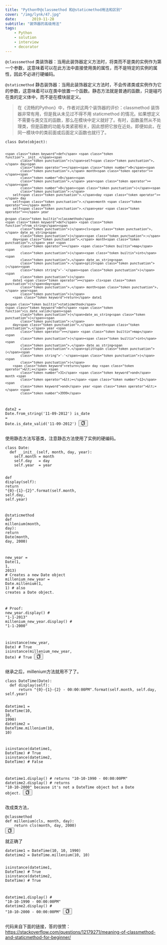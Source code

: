 ```yaml
---
title: "Python中@classmethod 和@staticmethod用法和区别"
cover: "/img/lynk/47.jpg"
date:       2019-11-28
subtitle: "装饰器的高级用法"
tags:
	- Python
	- solution
	- interview
	- decorator
---
```



<p><code>@classsmethod</code>
    类装饰器：当用此装饰器定义方法时，将类而不是类的实例作为第一个参数，这意味着可以在此方法中直接使用类的属性，而不是特定的实例的属性，因此不必进行硬编码。
</p>
<p><code>@staticmethod</code> 静态装饰器：当用此装饰器定义方法时，不会传递类或实例作为它的参数，这意味着可以在类中放置一个函数。静态方法就是普通的函数，只是碰巧在类的定义体中，而不是在模块层定义。
</p>
<blockquote>
    <p>在《流畅的Python》中，作者对这两个装饰器的评价：classmethod 装饰器非常有用，但是我从未见过不得不用 staticmethod
        的情况。如果想定义不需要与类交互的函数，那么在模块中定义就好了。有时，函数虽然从不处理类，但是函数的功能与类紧密相关，因此想把它放在近处。即便如此，在同一模块中的类前面或后面定义函数也就行了。</p>
</blockquote>
<pre class="line-numbers  language-python"><code class="python  language-python"><span
        class="token keyword">class</span> <span class="token class-name">Date</span><span
        class="token punctuation">(</span><span class="token builtin">object</span><span
        class="token punctuation">)</span><span class="token punctuation">:</span>

    <span class="token keyword">def</span> <span class="token function">__init__</span><span
            class="token punctuation">(</span>self<span class="token punctuation">,</span> day<span
            class="token operator">=</span><span class="token number">0</span><span
            class="token punctuation">,</span> month<span class="token operator">=</span><span
            class="token number">0</span><span
            class="token punctuation">,</span> year<span class="token operator">=</span><span
            class="token number">0</span><span class="token punctuation">)</span><span
            class="token punctuation">:</span>
        self<span class="token punctuation">.</span>day <span class="token operator">=</span> day
        self<span class="token punctuation">.</span>month <span class="token operator">=</span> month
        self<span class="token punctuation">.</span>year <span class="token operator">=</span> year

    @<span class="token builtin">classmethod</span>
    <span class="token keyword">def</span> <span class="token function">from_string</span><span
            class="token punctuation">(</span>cls<span class="token punctuation">,</span> date_as_string<span
            class="token punctuation">)</span><span class="token punctuation">:</span>
        day<span class="token punctuation">,</span> month<span class="token punctuation">,</span> year <span
            class="token operator">=</span> <span class="token builtin">map</span><span
            class="token punctuation">(</span><span class="token builtin">int</span><span
            class="token punctuation">,</span> date_as_string<span
            class="token punctuation">.</span>split<span class="token punctuation">(</span><span
            class="token string">'-'</span><span class="token punctuation">)</span><span
            class="token punctuation">)</span>
        date1 <span class="token operator">=</span> cls<span class="token punctuation">(</span>day<span
            class="token punctuation">,</span> month<span class="token punctuation">,</span> year<span
            class="token punctuation">)</span>
        <span class="token keyword">return</span> date1

    @<span class="token builtin">staticmethod</span>
    <span class="token keyword">def</span> <span class="token function">is_date_valid</span><span
            class="token punctuation">(</span>date_as_string<span class="token punctuation">)</span><span
            class="token punctuation">:</span>
        day<span class="token punctuation">,</span> month<span class="token punctuation">,</span> year <span
            class="token operator">=</span> <span class="token builtin">map</span><span
            class="token punctuation">(</span><span class="token builtin">int</span><span
            class="token punctuation">,</span> date_as_string<span
            class="token punctuation">.</span>split<span class="token punctuation">(</span><span
            class="token string">'-'</span><span class="token punctuation">)</span><span
            class="token punctuation">)</span>
        <span class="token keyword">return</span> day <span class="token operator">&lt;=</span> <span
            class="token number">31</span> <span class="token keyword">and</span> month <span
            class="token operator">&lt;=</span> <span class="token number">12</span> <span
            class="token keyword">and</span> year <span class="token operator">&lt;=</span> <span
            class="token number">3999</span>

date2 <span class="token operator">=</span> Date<span class="token punctuation">.</span>from_string<span
            class="token punctuation">(</span><span class="token string">'11-09-2012'</span><span
            class="token punctuation">)</span>
is_date <span class="token operator">=</span> Date<span class="token punctuation">.</span>is_date_valid<span
            class="token punctuation">(</span><span class="token string">'11-09-2012'</span><span
            class="token punctuation">)</span>
<span aria-hidden="true"
      class="line-numbers-rows"><span></span><span></span><span></span><span></span><span></span><span></span><span></span><span></span><span></span><span></span><span></span><span></span><span></span><span></span><span></span><span></span><span></span><span></span><span></span><span></span></span></code><button
        class="VJbwyy" type="button" aria-label="复制代码"><i aria-label="icon: copy" class="anticon anticon-copy"><svg
        viewBox="64 64 896 896" focusable="false" class="" data-icon="copy" width="1em" height="1em"
        fill="currentColor" aria-hidden="true"><path
        d="M832 64H296c-4.4 0-8 3.6-8 8v56c0 4.4 3.6 8 8 8h496v688c0 4.4 3.6 8 8 8h56c4.4 0 8-3.6 8-8V96c0-17.7-14.3-32-32-32zM704 192H192c-17.7 0-32 14.3-32 32v530.7c0 8.5 3.4 16.6 9.4 22.6l173.3 173.3c2.2 2.2 4.7 4 7.4 5.5v1.9h4.2c3.5 1.3 7.2 2 11 2H704c17.7 0 32-14.3 32-32V224c0-17.7-14.3-32-32-32zM350 856.2L263.9 770H350v86.2zM664 888H414V746c0-22.1-17.9-40-40-40H232V264h432v624z"></path></svg></i></button></pre>
<p>使用静态方法写基类，注意静态方法使用了实例的硬编码。</p>
<pre class="line-numbers  language-python"><code class="python  language-python"><span
        class="token keyword">class</span> <span class="token class-name">Date</span><span
        class="token punctuation">:</span>
  <span class="token keyword">def</span> <span class="token function">__init__</span><span
            class="token punctuation">(</span>self<span class="token punctuation">,</span> month<span
            class="token punctuation">,</span> day<span class="token punctuation">,</span> year<span
            class="token punctuation">)</span><span class="token punctuation">:</span>
    self<span class="token punctuation">.</span>month <span class="token operator">=</span> month
    self<span class="token punctuation">.</span>day   <span class="token operator">=</span> day
    self<span class="token punctuation">.</span>year  <span class="token operator">=</span> year

  <span class="token keyword">def</span> <span class="token function">display</span><span
            class="token punctuation">(</span>self<span class="token punctuation">)</span><span
            class="token punctuation">:</span>
    <span class="token keyword">return</span> <span class="token string">"{0}-{1}-{2}"</span><span
            class="token punctuation">.</span><span class="token builtin">format</span><span
            class="token punctuation">(</span>self<span class="token punctuation">.</span>month<span
            class="token punctuation">,</span> self<span class="token punctuation">.</span>day<span
            class="token punctuation">,</span> self<span class="token punctuation">.</span>year<span
            class="token punctuation">)</span>

  @<span class="token builtin">staticmethod</span>
  <span class="token keyword">def</span> <span class="token function">millenium</span><span
            class="token punctuation">(</span>month<span class="token punctuation">,</span> day<span
            class="token punctuation">)</span><span class="token punctuation">:</span>
    <span class="token keyword">return</span> Date<span class="token punctuation">(</span>month<span
            class="token punctuation">,</span> day<span class="token punctuation">,</span> <span
            class="token number">2000</span><span class="token punctuation">)</span>

new_year <span class="token operator">=</span> Date<span class="token punctuation">(</span><span
            class="token number">1</span><span class="token punctuation">,</span> <span
            class="token number">1</span><span class="token punctuation">,</span> <span
            class="token number">2013</span><span class="token punctuation">)</span>               <span
            class="token comment"># Creates a new Date object</span>
millenium_new_year <span class="token operator">=</span> Date<span class="token punctuation">.</span>millenium<span
            class="token punctuation">(</span><span class="token number">1</span><span
            class="token punctuation">,</span> <span class="token number">1</span><span
            class="token punctuation">)</span> <span class="token comment"># also creates a Date object. </span>

<span class="token comment"># Proof:</span>
new_year<span class="token punctuation">.</span>display<span class="token punctuation">(</span><span
            class="token punctuation">)</span>           <span class="token comment"># "1-1-2013"</span>
millenium_new_year<span class="token punctuation">.</span>display<span class="token punctuation">(</span><span
            class="token punctuation">)</span> <span class="token comment"># "1-1-2000"</span>

<span class="token builtin">isinstance</span><span class="token punctuation">(</span>new_year<span
            class="token punctuation">,</span> Date<span class="token punctuation">)</span> <span
            class="token comment"># True</span>
<span class="token builtin">isinstance</span><span class="token punctuation">(</span>millenium_new_year<span
            class="token punctuation">,</span> Date<span class="token punctuation">)</span> <span
            class="token comment"># True</span>
<span aria-hidden="true"
      class="line-numbers-rows"><span></span><span></span><span></span><span></span><span></span><span></span><span></span><span></span><span></span><span></span><span></span><span></span><span></span><span></span><span></span><span></span><span></span><span></span><span></span><span></span><span></span><span></span></span></code><button
        class="VJbwyy" type="button" aria-label="复制代码"><i aria-label="icon: copy" class="anticon anticon-copy"><svg
        viewBox="64 64 896 896" focusable="false" class="" data-icon="copy" width="1em" height="1em"
        fill="currentColor" aria-hidden="true"><path
        d="M832 64H296c-4.4 0-8 3.6-8 8v56c0 4.4 3.6 8 8 8h496v688c0 4.4 3.6 8 8 8h56c4.4 0 8-3.6 8-8V96c0-17.7-14.3-32-32-32zM704 192H192c-17.7 0-32 14.3-32 32v530.7c0 8.5 3.4 16.6 9.4 22.6l173.3 173.3c2.2 2.2 4.7 4 7.4 5.5v1.9h4.2c3.5 1.3 7.2 2 11 2H704c17.7 0 32-14.3 32-32V224c0-17.7-14.3-32-32-32zM350 856.2L263.9 770H350v86.2zM664 888H414V746c0-22.1-17.9-40-40-40H232V264h432v624z"></path></svg></i></button></pre>
<p>继承之后，millenium方法就用不了了。</p>
<pre class="line-numbers  language-python"><code class="python  language-python"><span
        class="token keyword">class</span> <span class="token class-name">DateTime</span><span
        class="token punctuation">(</span>Date<span class="token punctuation">)</span><span
        class="token punctuation">:</span>
  <span class="token keyword">def</span> <span class="token function">display</span><span
            class="token punctuation">(</span>self<span class="token punctuation">)</span><span
            class="token punctuation">:</span>
      <span class="token keyword">return</span> <span class="token string">"{0}-{1}-{2} - 00:00:00PM"</span><span
            class="token punctuation">.</span><span class="token builtin">format</span><span
            class="token punctuation">(</span>self<span class="token punctuation">.</span>month<span
            class="token punctuation">,</span> self<span class="token punctuation">.</span>day<span
            class="token punctuation">,</span> self<span class="token punctuation">.</span>year<span
            class="token punctuation">)</span>

datetime1 <span class="token operator">=</span> DateTime<span class="token punctuation">(</span><span
            class="token number">10</span><span class="token punctuation">,</span> <span
            class="token number">10</span><span class="token punctuation">,</span> <span
            class="token number">1990</span><span class="token punctuation">)</span>
datetime2 <span class="token operator">=</span> DateTime<span class="token punctuation">.</span>millenium<span
            class="token punctuation">(</span><span class="token number">10</span><span
            class="token punctuation">,</span> <span class="token number">10</span><span
            class="token punctuation">)</span>

<span class="token builtin">isinstance</span><span class="token punctuation">(</span>datetime1<span
            class="token punctuation">,</span> DateTime<span class="token punctuation">)</span> <span
            class="token comment"># True</span>
<span class="token builtin">isinstance</span><span class="token punctuation">(</span>datetime2<span
            class="token punctuation">,</span> DateTime<span class="token punctuation">)</span> <span
            class="token comment"># False</span>

datetime1<span class="token punctuation">.</span>display<span class="token punctuation">(</span><span
            class="token punctuation">)</span> <span
            class="token comment"># returns "10-10-1990 - 00:00:00PM"</span>
datetime2<span class="token punctuation">.</span>display<span class="token punctuation">(</span><span
            class="token punctuation">)</span> <span class="token comment"># returns "10-10-2000" because it's not a DateTime object but a Date object.</span>
<span aria-hidden="true"
      class="line-numbers-rows"><span></span><span></span><span></span><span></span><span></span><span></span><span></span><span></span><span></span><span></span><span></span><span></span></span></code><button
        class="VJbwyy" type="button" aria-label="复制代码"><i aria-label="icon: copy" class="anticon anticon-copy"><svg
        viewBox="64 64 896 896" focusable="false" class="" data-icon="copy" width="1em" height="1em"
        fill="currentColor" aria-hidden="true"><path
        d="M832 64H296c-4.4 0-8 3.6-8 8v56c0 4.4 3.6 8 8 8h496v688c0 4.4 3.6 8 8 8h56c4.4 0 8-3.6 8-8V96c0-17.7-14.3-32-32-32zM704 192H192c-17.7 0-32 14.3-32 32v530.7c0 8.5 3.4 16.6 9.4 22.6l173.3 173.3c2.2 2.2 4.7 4 7.4 5.5v1.9h4.2c3.5 1.3 7.2 2 11 2H704c17.7 0 32-14.3 32-32V224c0-17.7-14.3-32-32-32zM350 856.2L263.9 770H350v86.2zM664 888H414V746c0-22.1-17.9-40-40-40H232V264h432v624z"></path></svg></i></button></pre>
<p>改成类方法，</p>
<pre class="line-numbers  language-python"><code class="python  language-python"><span
        class="token decorator annotation punctuation">@classmethod</span>
<span class="token keyword">def</span> <span class="token function">millenium</span><span
            class="token punctuation">(</span>cls<span class="token punctuation">,</span> month<span
            class="token punctuation">,</span> day<span class="token punctuation">)</span><span
            class="token punctuation">:</span>
    <span class="token keyword">return</span> cls<span class="token punctuation">(</span>month<span
            class="token punctuation">,</span> day<span class="token punctuation">,</span> <span
            class="token number">2000</span><span class="token punctuation">)</span>
<span aria-hidden="true" class="line-numbers-rows"><span></span><span></span><span></span></span></code><button
        class="VJbwyy" type="button" aria-label="复制代码"><i aria-label="icon: copy" class="anticon anticon-copy"><svg
        viewBox="64 64 896 896" focusable="false" class="" data-icon="copy" width="1em" height="1em"
        fill="currentColor" aria-hidden="true"><path
        d="M832 64H296c-4.4 0-8 3.6-8 8v56c0 4.4 3.6 8 8 8h496v688c0 4.4 3.6 8 8 8h56c4.4 0 8-3.6 8-8V96c0-17.7-14.3-32-32-32zM704 192H192c-17.7 0-32 14.3-32 32v530.7c0 8.5 3.4 16.6 9.4 22.6l173.3 173.3c2.2 2.2 4.7 4 7.4 5.5v1.9h4.2c3.5 1.3 7.2 2 11 2H704c17.7 0 32-14.3 32-32V224c0-17.7-14.3-32-32-32zM350 856.2L263.9 770H350v86.2zM664 888H414V746c0-22.1-17.9-40-40-40H232V264h432v624z"></path></svg></i></button></pre>
<p>就正确了</p>
<pre class="line-numbers  language-python"><code class="python  language-python">datetime1 <span
        class="token operator">=</span> DateTime<span class="token punctuation">(</span><span
        class="token number">10</span><span
        class="token punctuation">,</span> <span class="token number">10</span><span
        class="token punctuation">,</span> <span class="token number">1990</span><span
        class="token punctuation">)</span>
datetime2 <span class="token operator">=</span> DateTime<span class="token punctuation">.</span>millenium<span
            class="token punctuation">(</span><span class="token number">10</span><span
            class="token punctuation">,</span> <span class="token number">10</span><span
            class="token punctuation">)</span>

<span class="token builtin">isinstance</span><span class="token punctuation">(</span>datetime1<span
            class="token punctuation">,</span> DateTime<span class="token punctuation">)</span> <span
            class="token comment"># True</span>
<span class="token builtin">isinstance</span><span class="token punctuation">(</span>datetime2<span
            class="token punctuation">,</span> DateTime<span class="token punctuation">)</span> <span
            class="token comment"># True</span>

datetime1<span class="token punctuation">.</span>display<span class="token punctuation">(</span><span
            class="token punctuation">)</span> <span class="token comment"># "10-10-1990 - 00:00:00PM"</span>
datetime2<span class="token punctuation">.</span>display<span class="token punctuation">(</span><span
            class="token punctuation">)</span> <span class="token comment"># "10-10-2000 - 00:00:00PM"</span>
<span aria-hidden="true"
      class="line-numbers-rows"><span></span><span></span><span></span><span></span><span></span><span></span><span></span><span></span></span></code><button
        class="VJbwyy" type="button" aria-label="复制代码"><i aria-label="icon: copy" class="anticon anticon-copy"><svg
        viewBox="64 64 896 896" focusable="false" class="" data-icon="copy" width="1em" height="1em"
        fill="currentColor" aria-hidden="true"><path
        d="M832 64H296c-4.4 0-8 3.6-8 8v56c0 4.4 3.6 8 8 8h496v688c0 4.4 3.6 8 8 8h56c4.4 0 8-3.6 8-8V96c0-17.7-14.3-32-32-32zM704 192H192c-17.7 0-32 14.3-32 32v530.7c0 8.5 3.4 16.6 9.4 22.6l173.3 173.3c2.2 2.2 4.7 4 7.4 5.5v1.9h4.2c3.5 1.3 7.2 2 11 2H704c17.7 0 32-14.3 32-32V224c0-17.7-14.3-32-32-32zM350 856.2L263.9 770H350v86.2zM664 888H414V746c0-22.1-17.9-40-40-40H232V264h432v624z"></path></svg></i></button></pre>
<p>代码来自下面的链接，答的很赞：<br>
    <a href="https://stackoverflow.com/questions/12179271/meaning-of-classmethod-and-staticmethod-for-beginner/"
       target="_blank" rel="nofollow">https://stackoverflow.com/questions/12179271/meaning-of-classmethod-and-staticmethod-for-beginner/</a>
</p>
